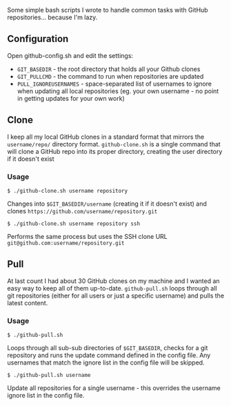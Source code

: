 Some simple bash scripts I wrote to handle common tasks with GitHub repositories... because I'm lazy.

## Configuration

Open github-config.sh and edit the settings:

* `GIT_BASEDIR` - the root directory that holds all your Github clones
* `GIT_PULLCMD` - the command to run when repositories are updated
* `PULL_IGNOREUSERNAMES` - space-separated list of usernames to ignore when updating all local repositories (eg. your own username - no point in getting updates for your own work)

## Clone

I keep all my local GitHub clones in a standard format that mirrors the `username/repo/` directory format.
`github-clone.sh` is a single command that will clone a GitHub repo into its proper directory, creating the user directory if it doesn't exist

### Usage

    $ ./github-clone.sh username repository

Changes into `$GIT_BASEDIR/username` (creating it if it doesn't exist) and clones `https://github.com/username/repository.git`

    $ ./github-clone.sh username repository ssh

Performs the same process but uses the SSH clone URL `git@github.com:username/repository.git`

## Pull

At last count I had about 30 GitHub clones on my machine and I wanted an easy way to keep all of them up-to-date.
`github-pull.sh` loops through all git repositories (either for all users or just a specific username) and pulls the latest content.

### Usage

    $ ./github-pull.sh

Loops through all sub-sub directories of `$GIT_BASEDIR`, checks for a git repository and runs the update command defined in the config file.
Any usernames that match the ignore list in the config file will be skipped.

    $ ./github-pull.sh username

Update all repositories for a single username - this overrides the username ignore list in the config file.


